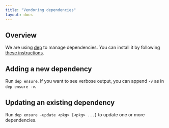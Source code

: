 ```yaml
---
title: "Vendoring dependencies"
layout: docs
---
```


## Overview

We are using [dep][0] to manage dependencies. You can install it by following [these
instructions][1].

## Adding a new dependency

Run `dep ensure`. If you want to see verbose output, you can append `-v` as in
`dep ensure -v`.

## Updating an existing dependency

Run `dep ensure -update <pkg> [<pkg> ...]` to update one or more dependencies.

[0]: https://github.com/golang/dep
[1]: https://golang.github.io/dep/docs/installation.html
